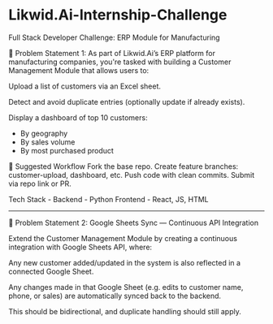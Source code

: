 # Likwid.Ai-Internship-Challenge
Full Stack Developer Challenge: ERP Module for Manufacturing


📘 Problem Statement 1:
As part of Likwid.Ai’s ERP platform for manufacturing companies, you're tasked with building a Customer Management Module that allows users to:

Upload a list of customers via an Excel sheet.

Detect and avoid duplicate entries (optionally update if already exists).

Display a dashboard of top 10 customers:
- By geography
- By sales volume
- By most purchased product


🔄 Suggested Workflow
Fork the base repo.
Create feature branches: customer-upload, dashboard, etc.
Push code with clean commits.
Submit via repo link or PR.

Tech Stack -
Backend - Python
Frontend - React, JS, HTML

-------------------------------------------------------------

📘 Problem Statement 2:
Google Sheets Sync — Continuous API Integration

Extend the Customer Management Module by creating a continuous integration with Google Sheets API, where:

Any new customer added/updated in the system is also reflected in a connected Google Sheet.

Any changes made in that Google Sheet (e.g. edits to customer name, phone, or sales) are automatically synced back to the backend.

This should be bidirectional, and duplicate handling should still apply.
